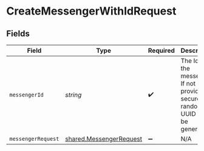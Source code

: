 # CreateMessengerWithIdRequest


## Fields

| Field                                                                             | Type                                                                              | Required                                                                          | Description                                                                       |
| --------------------------------------------------------------------------------- | --------------------------------------------------------------------------------- | --------------------------------------------------------------------------------- | --------------------------------------------------------------------------------- |
| `messengerId`                                                                     | *string*                                                                          | :heavy_check_mark:                                                                | The Id for the messenger. If not provided a secure random UUID will be generated. |
| `messengerRequest`                                                                | [shared.MessengerRequest](../../models/shared/messengerrequest.md)                | :heavy_minus_sign:                                                                | N/A                                                                               |